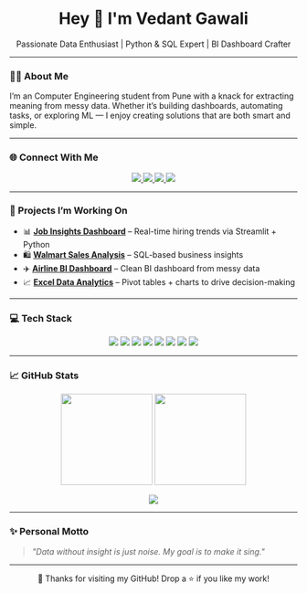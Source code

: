 <h1 align="center">Hey 👋 I'm Vedant Gawali</h1>

<p align="center">
  Passionate Data Enthusiast | Python & SQL Expert | BI Dashboard Crafter
</p>

---

### 👨‍💻 About Me

I’m an Computer Engineering student from Pune with a knack for extracting meaning from messy data. Whether it’s building dashboards, automating tasks, or exploring ML — I enjoy creating solutions that are both smart and simple.

---

### 🌐 Connect With Me

<p align="center">
  <a href="https://www.linkedin.com/in/vedant-gawali-210b02289" target="_blank">
    <img src="https://img.shields.io/badge/LinkedIn-blue?style=for-the-badge&logo=linkedin&logoColor=white" />
  </a>
  <a href="https://leetcode.com/u/Vedantgawali35/" target="_blank">
    <img src="https://img.shields.io/badge/LeetCode-yellow?style=for-the-badge&logo=leetcode&logoColor=black" />
  </a>
  <a href="mailto:vedantgawali294@gmail.com">
    <img src="https://img.shields.io/badge/Gmail-red?style=for-the-badge&logo=gmail&logoColor=white" />
  </a>
  <a href="https://github.com/Vedantgawali294">
    <img src="https://img.shields.io/badge/GitHub-000?style=for-the-badge&logo=github&logoColor=white" />
  </a>
</p>

---

### 🚀 Projects I’m Working On

- 📊 **[Job Insights Dashboard](https://github.com/Vedantgawali294/Streamlit-Job-Dashboard)** – Real-time hiring trends via Streamlit + Python
- 🛍️ **[Walmart Sales Analysis](https://github.com/Vedantgawali294/Walmart-Sales-SQL)** – SQL-based business insights
- ✈️ **[Airline BI Dashboard](https://github.com/Vedantgawali294/Airline-PowerBI-Dashboard)** – Clean BI dashboard from messy data
- 📈 **[Excel Data Analytics](https://github.com/Vedantgawali294/Excel-Data-Analysis)** – Pivot tables + charts to drive decision-making

---

### 💻 Tech Stack

<p align="center">
  <img src="https://img.shields.io/badge/Python-3776AB?style=for-the-badge&logo=python&logoColor=white" />
  <img src="https://img.shields.io/badge/SQL-07405E?style=for-the-badge&logo=mysql&logoColor=white" />
  <img src="https://img.shields.io/badge/Power BI-F2C811?style=for-the-badge&logo=powerbi&logoColor=black" />
  <img src="https://img.shields.io/badge/Excel-217346?style=for-the-badge&logo=microsoft-excel&logoColor=white" />
  <img src="https://img.shields.io/badge/Streamlit-FF4B4B?style=for-the-badge&logo=streamlit&logoColor=white" />
  <img src="https://img.shields.io/badge/Plotly-3F4F75?style=for-the-badge&logo=plotly&logoColor=white" />
  <img src="https://img.shields.io/badge/Git-F05032?style=for-the-badge&logo=git&logoColor=white" />
  <img src="https://img.shields.io/badge/GitHub-181717?style=for-the-badge&logo=github&logoColor=white" />
</p>

---

### 📈 GitHub Stats

<p align="center">
  <img src="https://github-readme-stats.vercel.app/api?username=Vedantgawali294&show_icons=true&theme=gruvbox" height="160"/>
  <img src="https://streak-stats.demolab.com/?user=Vedantgawali294&theme=gruvbox" height="160"/>
</p>

<p align="center">
  <img src="https://github-readme-stats.vercel.app/api/top-langs/?username=Vedantgawali294&layout=compact&theme=gruvbox" />
</p>

---

### ✨ Personal Motto

> *"Data without insight is just noise. My goal is to make it sing."*

---

<p align="center">
  🚀 Thanks for visiting my GitHub! Drop a ⭐ if you like my work!
</p>
